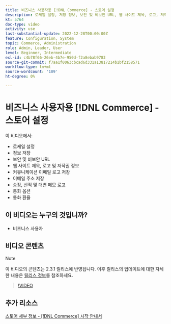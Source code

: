 ```yaml
---
title: 비즈니스 사용자용 [!DNL Commerce] - 스토어 설정
description: 로케일 설정, 저장 정보, 보안 및 비보안 URL, 웹 사이트 제목, 로고, 저작권 정보, 커뮤니케이션 이메일 로고, 저장 이메일 주소, 통화 옵션 및 환율에 대해 알아봅니다.
kt: 5764
doc-type: video
activity: use
last-substantial-update: 2022-12-28T00:00:00Z
feature: Configuration, System
topic: Commerce, Administration
role: Admin, Leader, User
level: Beginner, Intermediate
exl-id: c4b78f66-26eb-4b7e-950d-f2a8ebab9783
source-git-commit: f7aa1f0063cbcad6d331a13817214b1bf2158571
workflow-type: tm+mt
source-wordcount: '109'
ht-degree: 0%

---
```


# 비즈니스 사용자용 [!DNL Commerce] - 스토어 설정

이 비디오에서:

- 로케일 설정
- 정보 저장
- 보안 및 비보안 URL
- 웹 사이트 제목, 로고 및 저작권 정보
- 커뮤니케이션 이메일 로고 저장
- 이메일 주소 저장
- 송장, 선적 및 대변 메모 로고
- 통화 옵션
- 통화 환율

## 이 비디오는 누구의 것입니까?

- 비즈니스 사용자

## 비디오 콘텐츠

>[!NOTE]
>
>이 비디오의 콘텐츠는 2.3.1 릴리스에 반영됩니다. 이후 릴리스의 업데이트에 대한 자세한 내용은 [릴리스 정보](https://experienceleague.adobe.com/docs/commerce-operations/release/notes/overview.html?lang=ko)를 참조하세요.

>[!VIDEO](https://video.tv.adobe.com/v/35949?quality=12&learn=on)

## 추가 리소스

[스토어 세부 정보 - [!DNL Commerce] 시작 안내서](https://experienceleague.adobe.com/docs/commerce-admin/start/setup/store-details.html?lang=ko)
